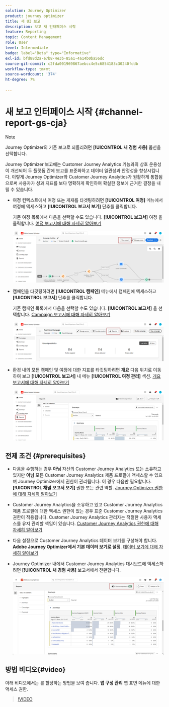 ```yaml
---
solution: Journey Optimizer
product: journey optimizer
title: 새 UI 보고
description: 보고 새 인터페이스 시작
feature: Reporting
topic: Content Management
role: User
level: Intermediate
badge: label="Beta" type="Informative"
exl-id: bfd88d2a-e7b8-4e3b-85a1-4a14b0ba56dc
source-git-commit: c2fda001969867aebcc4e5c6854183c30240fddb
workflow-type: tm+mt
source-wordcount: '374'
ht-degree: 7%

---
```


# 새 보고 인터페이스 시작 {#channel-report-gs-cja}

>[!NOTE]
>
> Journey Optimizer의 기존 보고로 되돌리려면 **[!UICONTROL 새 경험 사용]** 옵션을 선택합니다.

Journey Optimizer 보고에는 Customer Journey Analytics 기능과의 상호 운용성이 개선되어 두 플랫폼 간에 보고를 표준화하고 데이터 일관성과 안정성을 향상시킵니다. 이렇게 Journey Optimizer와 Customer Journey Analytics가 원활하게 통합됨으로써 사용자가 성과 지표를 보다 명확하게 확인하여 확실한 정보에 근거한 결정을 내릴 수 있습니다.

* 여정 컨텍스트에서 여정 또는 게재를 타겟팅하려면 **[!UICONTROL 여정]** 메뉴에서 여정에 액세스하고 **[!UICONTROL 보고서 보기]** 단추를 클릭합니다.

  기존 여정 목록에서 다음을 선택할 수도 있습니다. **[!UICONTROL 보고서]** 여정 을 클릭합니다. [여정 보고서에 대해 자세히 알아보기](journey-global-report-cja.md)

  ![](assets/gs-cja-report-3.png)

* 캠페인을 타깃팅하려면 **[!UICONTROL 캠페인]** 메뉴에서 캠페인에 액세스하고 **[!UICONTROL 보고서]** 단추를 클릭합니다.

  기존 캠페인 목록에서 다음을 선택할 수도 있습니다. **[!UICONTROL 보고서]** 을 선택합니다. [Campaign 보고서에 대해 자세히 알아보기](campaign-global-report-cja.md)

  ![](assets/gs-cja-report-2.png)

* 환경 내의 모든 캠페인 및 여정에 대한 지표를 타깃팅하려면 **개요** 다음 위치로 이동하여 보고 **[!UICONTROL 보고서]** 내 메뉴 **[!UICONTROL 여정 관리]** 섹션. [개요 보고서에 대해 자세히 알아보기](channel-report-cja.md)

  ![](assets/gs-cja-report-1.png)

## 전제 조건 {#prerequisites}

* 다음을 수행하는 경우 **아님** 자신의 Customer Journey Analytics 또는 소유하고 있지만 **아님** 모든 Customer Journey Analytics 제품 프로필에 액세스할 수 있으며 Journey Optimizer에서 권한이 관리됩니다. 이 경우 다음만 필요합니다. **[!UICONTROL 채널 보고서 보기]** 권한 또는 관련 역할. [Journey Optimizer 권한에 대해 자세히 알아보기](../administration/permissions.md)
* Customer Journey Analytics을 소유하고 있고 Customer Journey Analytics 제품 프로필에 대한 액세스 권한이 있는 경우 표준 Customer Journey Analytics 권한이 적용됩니다. Customer Journey Analytics 관리자는 적절한 사용자 액세스를 유지 관리할 책임이 있습니다. [Customer Journey Analytics 권한에 대해 자세히 알아보기](https://experienceleague.adobe.com/en/docs/analytics-platform/using/technotes/access-control)
* 다음 설정으로 Customer Journey Analytics 데이터 보기를 구성해야 합니다. **Adobe Journey Optimizer에서 기본 데이터 보기로 설정**. [데이터 보기에 대해 자세히 알아보기](https://experienceleague.adobe.com/en/docs/analytics-platform/using/cja-dataviews/create-dataview)
* Journey Optimizer 내에서 Customer Journey Analytics 대시보드에 액세스하려면 **[!UICONTROL 새 경험 사용]** 보고서에서 전환합니다.

  ![](assets/cja-option.png)

## 방법 비디오{#video}

아래 비디오에서는 를 할당하는 방법을 보여 줍니다. **앱 구성 관리** 앱 표면 메뉴에 대한 액세스 권한.

>[!VIDEO](https://video.tv.adobe.com/v/3430413)